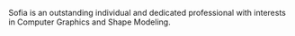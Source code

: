Sofia is an outstanding individual and dedicated professional with interests in Computer Graphics and Shape Modeling.